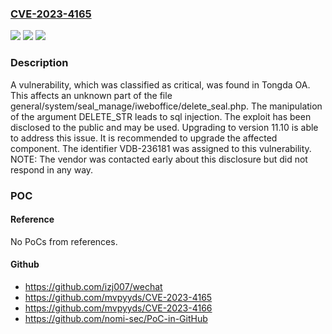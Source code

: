 ### [CVE-2023-4165](https://cve.mitre.org/cgi-bin/cvename.cgi?name=CVE-2023-4165)
![](https://img.shields.io/static/v1?label=Product&message=OA&color=blue)
![](https://img.shields.io/static/v1?label=Version&message=%3D%20n%2Fa%20&color=brighgreen)
![](https://img.shields.io/static/v1?label=Vulnerability&message=CWE-89%20SQL%20Injection&color=brighgreen)

### Description

A vulnerability, which was classified as critical, was found in Tongda OA. This affects an unknown part of the file general/system/seal_manage/iweboffice/delete_seal.php. The manipulation of the argument DELETE_STR leads to sql injection. The exploit has been disclosed to the public and may be used. Upgrading to version 11.10 is able to address this issue. It is recommended to upgrade the affected component. The identifier VDB-236181 was assigned to this vulnerability. NOTE: The vendor was contacted early about this disclosure but did not respond in any way.

### POC

#### Reference
No PoCs from references.

#### Github
- https://github.com/izj007/wechat
- https://github.com/mvpyyds/CVE-2023-4165
- https://github.com/mvpyyds/CVE-2023-4166
- https://github.com/nomi-sec/PoC-in-GitHub

